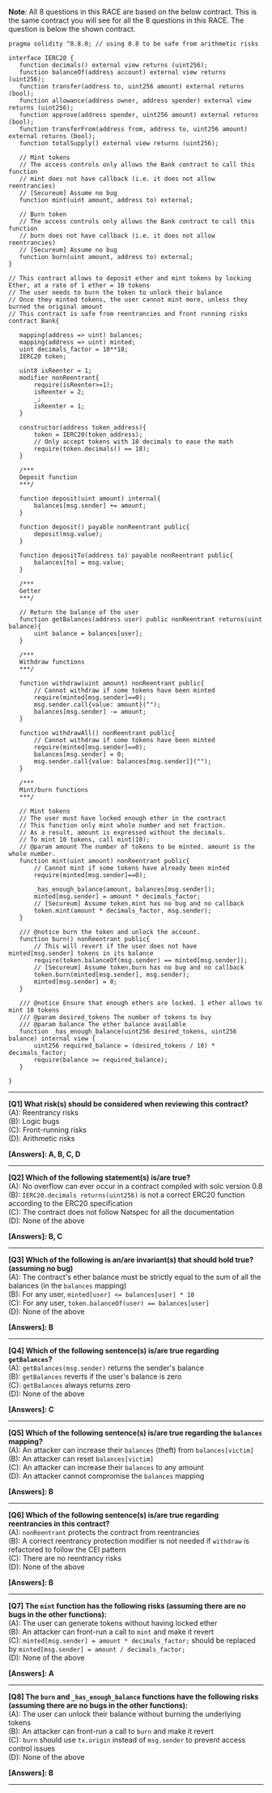 **Note**: All 8 questions in this RACE are based on the below contract. This is the same contract you will see for all the 8 questions in this RACE. The question is below the shown contract.
```solidity
pragma solidity ^0.8.0; // using 0.8 to be safe from arithmetic risks

interface IERC20 {
   function decimals() external view returns (uint256);
   function balanceOf(address account) external view returns (uint256);
   function transfer(address to, uint256 amount) external returns (bool);
   function allowance(address owner, address spender) external view returns (uint256);
   function approve(address spender, uint256 amount) external returns (bool);
   function transferFrom(address from, address to, uint256 amount) external returns (bool);
   function totalSupply() external view returns (uint256);

   // Mint tokens
   // The access controls only allows the Bank contract to call this function
   // mint does not have callback (i.e. it does not allow reentrancies)
   // [Secureum] Assume no bug
   function mint(uint amount, address to) external;

   // Burn token
   // The access controls only allows the Bank contract to call this function
   // burn does not have callback (i.e. it does not allow reentrancies)
   // [Secureum] Assume no bug
   function burn(uint amount, address to) external;
}

// This contract allows to deposit ether and mint tokens by locking Ether, at a rate of 1 ether = 10 tokens
// The user needs to burn the token to unlock their balance
// Once they minted tokens, the user cannot mint more, unless they burned the original amount
// This contract is safe from reentrancies and front running risks
contract Bank{

   mapping(address => uint) balances;
   mapping(address => uint) minted;
   uint decimals_factor = 10**18;
   IERC20 token;

   uint8 isReenter = 1;
   modifier nonReentrant{
       require(isReenter>=1);
       isReenter = 2;
       _;
       isReenter = 1;
   }

   constructor(address token_address){
       token = IERC20(token_address);
       // Only accept tokens with 18 decimals to ease the math
       require(token.decimals() == 18);
   }

   /***
   Deposit function
   ***/

   function deposit(uint amount) internal{
       balances[msg.sender] += amount;
   }

   function deposit() payable nonReentrant public{
       deposit(msg.value);
   }

   function depositTo(address to) payable nonReentrant public{
       balances[to] = msg.value;
   }

   /***
   Getter
   ***/

   // Return the balance of the user
   function getBalances(address user) public nonReentrant returns(uint balance){
       uint balance = balances[user];
   }

   /***
   Withdraw functions
   ***/

   function withdraw(uint amount) nonReentrant public{
       // Cannot withdraw if some tokens have been minted
       require(minted[msg.sender]==0);
       msg.sender.call{value: amount}("");
       balances[msg.sender] -= amount;
   }

   function withdrawAll() nonReentrant public{
       // Cannot withdraw if some tokens have been minted
       require(minted[msg.sender]==0);
       balances[msg.sender] = 0;
       msg.sender.call{value: balances[msg.sender]}("");
   }

   /***
   Mint/burn functions
   ***/

   // Mint tokens
   // The user must have locked enough ether in the contract
   // This function only mint whole number and not fraction.
   // As a result, amount is expressed without the decimals.
   // To mint 10 tokens, call mint(10);
   // @param amount The number of tokens to be minted. amount is the whole number.
   function mint(uint amount) nonReentrant public{
       // Cannot mint if some tokens have already been minted
       require(minted[msg.sender]==0);

       _has_enough_balance(amount, balances[msg.sender]);
       minted[msg.sender] = amount * decimals_factor;
       // [Secureum] Assume token.mint has no bug and no callback
       token.mint(amount * decimals_factor, msg.sender);
   }

   /// @notice burn the token and unlock the account.
   function burn() nonReentrant public{
       // This will revert if the user does not have minted[msg.sender] tokens in its balance
       require(token.balanceOf(msg.sender) == minted[msg.sender]);
       // [Secureum] Assume token.burn has no bug and no callback
       token.burn(minted[msg.sender], msg.sender);
       minted[msg.sender] = 0;
   }

   /// @notice Ensure that enough ethers are locked. 1 ether allows to mint 10 tokens
   /// @param desired_tokens The number of tokens to buy
   /// @param balance The ether balance available
   function _has_enough_balance(uint256 desired_tokens, uint256 balance) internal view {
       uint256 required_balance = (desired_tokens / 10) * decimals_factor;
       require(balance >= required_balance);
   }

}
```
---
**[Q1] What risk(s) should be considered when reviewing this contract?** \
(A): Reentrancy risks \
(B): Logic bugs \
(C): Front-running risks \
(D): Arithmetic risks 

**[Answers]: A, B, C, D**

---
**[Q2] Which of the following statement(s) is/are true?** \
(A): No overflow can ever occur in a contract compiled with solc version 0.8 \
(B): `IERC20.decimals returns(uint256)` is not a correct ERC20 function according to the ERC20 specification \
(C): The contract does not follow Natspec for all the documentation \
(D): None of the above 

**[Answers]: B, C**

---
**[Q3] Which of the following is an/are invariant(s) that should hold true? (assuming no bug)** \
(A): The contract's ether balance must be strictly equal to the sum of all the balances (in the `balances` mapping) \
(B): For any user, `minted[user] <= balances[user] * 10` \
(C): For any user, `token.balanceOf(user) == balances[user]` \
(D): None of the above

**[Answers]: B**

---
**[Q4] Which of the following sentence(s) is/are true regarding `getBalances`?** \
(A): `getBalances(msg.sender)` returns the sender's balance \
(B): `getBalances` reverts if the user's balance is zero \
(C): `getBalances` always returns zero \
(D): None of the above

**[Answers]: C**

---
**[Q5] Which of the following sentence(s) is/are true regarding the `balances` mapping?** \
(A): An attacker can increase their `balances` (theft) from `balances[victim]` \
(B): An attacker can reset `balances[victim]` \
(C): An attacker can increase their `balances` to any amount \
(D): An attacker cannot compromise the `balances` mapping

**[Answers]: B**

---
**[Q6] Which of the following sentence(s) is/are true regarding reentrancies in this contract?** \
(A): `nonReentrant` protects the contract from reentrancies \
(B): A correct reentrancy protection modifier is not needed if `withdraw` is refactored to follow the CEI pattern \
(C): There are no reentrancy risks \
(D): None of the above

**[Answers]: B**

---
**[Q7] The `mint` function has the following risks (assuming there are no bugs in the other functions):** \
(A): The user can generate tokens without having locked ether \
(B): An attacker can front-run a call to `mint` and make it revert \
(C): `minted[msg.sender] = amount * decimals_factor;` should be replaced by `minted[msg.sender] = amount / decimals_factor;` \
(D): None of the above

**[Answers]: A**

---
**[Q8] The `burn` and `_has_enough_balance` functions have the following risks (assuming there are no bugs in the other functions):** \
(A): The user can unlock their balance without burning the underlying tokens \
(B): An attacker can front-run a call to `burn` and make it revert \
(C): `burn` should use `tx.origin` instead of `msg.sender` to prevent access control issues \
(D): None of the above

**[Answers]: B**

---
